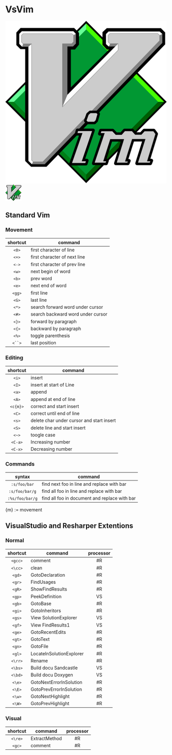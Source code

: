# VsVim

![vimlogo](images/vimlogo.png?raw=true "Title")
<img src="./images/vimlogo.png" width="50px" />

## Standard Vim

### Movement

shortcut   | command
:---------:| ---------------------
`<0>`      | first character of line
`<+>`      | first character of next line
`<->`      | first character of prev line
`<w>`      | next begin of word
`<b>`      | prev word
`<e>`      | next end of word
`<gg>`     | first line
`<G>`      | last line
`<*>`      | search forward word under cursor
`<#>`      | search backward word under cursor
`<}>`      | forward by paragraph
`<{>`      | backward by paragraph
`<%>`      | toggle parenthesis
```<``>``` | last position

### Editing

shortcut| command
:------:|---------------------
`<i>`   | insert
`<I>`   | insert at start of Line
`<a>`   | append
`<A>`   | append at end of line
`<c{m}>`| correct and start insert
`<C>`   | correct until end of line
`<s>`   | delete char under cursor and start insert
`<S>`   | delete line and start insert
`<~>`   | toogle case
`<C-a>` | Increasing number
`<C-x>` | Decreasing number

### Commands

syntax         | command
:-------------:|---------------------
`:s/foo/bar`   | find next foo in line and replace with bar
`:s/foo/bar/g` | find all foo in line and replace with bar
`:%s/foo/bar/g`| find all foo in document and replace with bar

{m} := movement


## VisualStudio and Resharper Extentions

### Normal

shortcut| command										| processor
:------:|---------------------------|:---------:
`<gcc>` | comment										|#R
`<\cc>` | clean											|#R
`<gd>`  | GotoDeclaration						|#R
`<gr>`  | FindUsages								|#R
`<gR>`  | ShowFindResults						|#R
`<gp>`  | PeekDefinition						|VS
`<gb>`  | GotoBase									|#R
`<gi>`  | GotoInheritors						|#R
`<gs>`  | View SolutionExplorer			|VS
`<gf>`  | View FindResults1					|VS
`<ge>`  | GotoRecentEdits						|#R
`<gt>`  | GotoText									|#R
`<gn>`  | GotoFile									|#R
`<gl>`  | LocateInSolutionExplorer	|#R
`<\rr>` | Rename										|#R
`<\bs>` | Build docu Sandcastle			|VS
`<\bd>` | Build docu Doxygen				|VS
`<\e>`  | GotoNextErrorInSolution		|#R
`<\E>`  | GotoPrevErrorInSolution		|#R
`<\w>`  | GotoNextHighlight					|#R
`<\W>`  | GotoPrevHighlight					|#R

### Visual

|shortcut| command           | processor
|:------:|-------------------|:---------:
|`<\re>` | ExtractMethod		 |#R
|`<gc>`  | comment           |#R
